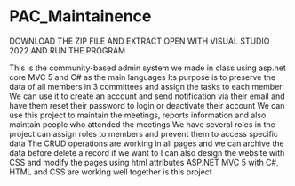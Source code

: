 # PAC_Maintainence
DOWNLOAD THE ZIP FILE AND EXTRACT
OPEN WITH VISUAL STUDIO 2022 AND RUN THE PROGRAM


This is the community-based admin system we made in class using asp.net core MVC 5 and C# as the main languages
Its purpose is to preserve the data of all members in 3 committees and assign the tasks to each member
We can use it to create an account and send notification via their email and have them reset their password to login or deactivate their account
We can use this project to maintain the meetings, reports information and also maintain people who attended the meetings
We have several roles in the project can assign roles to members and prevent them to access specific data
The CRUD operations are working in all pages and we can archive the data before delete a record if we want to
I can also design the website with CSS and modify the pages using html attributes
ASP.NET MVC 5 with C#, HTML and CSS are working well together is this project 
